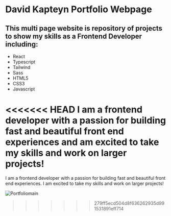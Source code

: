 # David Kapteyn Portfolio Webpage

## This multi page website is repository of projects to show my skills as a Frontend Developer including:

- React
- Typescript
- Tailwind
- Sass
- HTML5
- CSS3
- Javascript

<<<<<<< HEAD
I am a frontend developer with a passion for building fast and beautiful front end experiences and am excited to take my skills and work on larger projects!
=======
I am a frontend developer with a passion for building fast and beautiful front end experiences. I am excited to take my skills and work on larger projects!


![Portfoliomain](https://user-images.githubusercontent.com/86522409/174882811-758e8019-dd02-43b9-be1e-ab049b71cd65.png)
>>>>>>> 279ff5ecd504d8f636262935d991531891eff714
